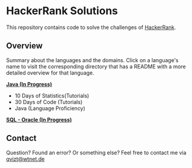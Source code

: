 # HackerRank Solutions
This repository contains code to solve the challenges of [HackerRank](https://www.hackerrank.com/).

## Overview
Summary about the languages and the domains. Click on a language's name to visit the corresponding
directory that has a README with a more detailed overview for that language.

[**Java (In Progress)**](/Java)
* 10 Days of Statistics(Tutorials)
* 30 Days of Code (Tutorials)
* Java (Language Proficiency)

[**SQL - Oracle (In Progress)**](/SQL)

## Contact
Question? Found an error? Or something else? Feel free to contact me via qvizt@wtnet.de
